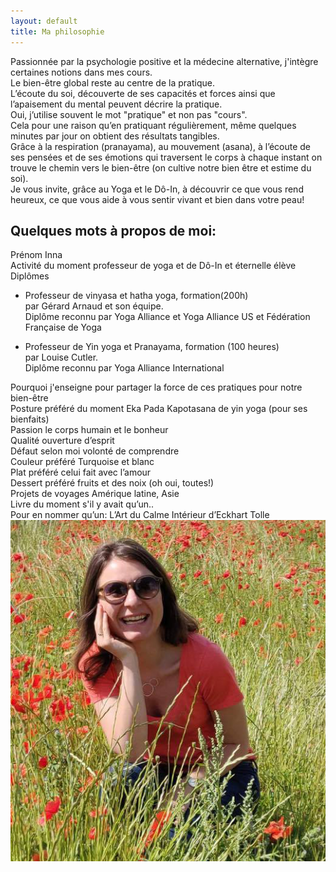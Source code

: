 ```yaml
---
layout: default
title: Ma philosophie
---
```


Passionnée par la psychologie positive et la médecine alternative, j'intègre certaines notions dans mes cours.  
Le bien-être global reste au centre de la pratique.  
L’écoute du soi, découverte de ses capacités et forces ainsi que l’apaisement du mental peuvent décrire la pratique.  
Oui, j’utilise souvent le mot "pratique" et non pas "cours".  
Cela pour une raison qu’en pratiquant régulièrement, même quelques minutes par jour on obtient des résultats tangibles.  
Grâce à la respiration (pranayama), au mouvement (asana), à l’écoute de ses pensées et de ses émotions qui traversent le corps à chaque instant on trouve le chemin vers le bien-être (on cultive notre bien être et estime du soi).  
Je vous invite, grâce au Yoga et le Dô-In, à découvrir ce que vous rend heureux, ce que vous aide à vous sentir vivant et bien dans votre peau!  

## Quelques mots à propos de moi:

<div class="description">
	<div class="comments">
		<div>
			<label>Prénom</label>
			<span>Inna</span>
		</div>
		<div>
			<label>Activité du moment</label>
			<span>professeur de yoga et de Dô-In et éternelle élève</span>
		</div> 
		<div>
			<label>Diplômes</label>
			<span>
				<ul>
					<li>
						Professeur de vinyasa et hatha yoga, formation(200h)<br/>
						par Gérard Arnaud et son équipe.<br/>
		  				Diplôme reconnu par Yoga Alliance et Yoga Alliance US et Fédération Française de Yoga
		  			</li>
		  		</ul>
		  	</span>
			<span>
				<ul>
					<li>
						Professeur de Yin yoga et Pranayama, formation (100 heures)<br/>
						par Louise Cutler.<br/>
		  				Diplôme reconnu par Yoga Alliance International
		  			</li>
		  		</ul>
		  	</span>
		</div>
		<div>
			<label>Pourquoi j'enseigne</label>
			<span>pour partager la force de ces pratiques pour notre bien-être</span>
		</div>
		<div>
			<label>Posture préféré du moment</label>
			<span>Eka Pada Kapotasana de yin yoga (pour ses bienfaits)</span>
		</div>
		<div>
			<label>Passion</label>
			<span>le corps humain et le bonheur</span>
		</div>
		<div>
			<label>Qualité</label>
			<span>ouverture d’esprit</span>
		</div>
		<div>
			<label>Défaut selon moi</label>
			<span>volonté de comprendre</span>
		</div>
		<div>
			<label>Couleur préféré</label>
			<span>Turquoise et blanc</span>
		</div>
		<div>
			<label>Plat préféré</label>
			<span>celui fait avec l’amour</span>
		</div>
		<div>
			<label>Dessert préféré</label>
			<span>fruits et des noix (oh oui, toutes!)</span>
		</div>
		<div>
			<label>Projets de voyages</label>
			<span>Amérique latine, Asie</span>
		</div>
		<div>
			<label>Livre du moment</label>
			<span>s'il y avait qu’un..<br/>Pour en nommer qu’un: L’Art du Calme Intérieur d’Eckhart Tolle</span>
		</div>
	</div>
	<div class="image">
		<img src="/assets/images/inna_square.png" alt="Inna"/>
	</div>
</div>


